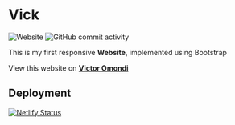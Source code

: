 # Vick

![Website](https://img.shields.io/website/https/victoromondi1997.ml?down_color=lightgrey&down_message=offline&up_color=blue&up_message=online) ![GitHub commit activity](https://img.shields.io/github/commit-activity/w/VictorOmondi1997/Vick)

This is my first responsive **Website**, implemented using Bootstrap

View this website on **[Victor Omondi](https://victoromondi1997.netlify.com)**

## Deployment
[![Netlify Status](https://api.netlify.com/api/v1/badges/b76fbfb1-254e-405d-ae9b-249b3283b58b/deploy-status)](https://app.netlify.com/sites/victoromondi1997/deploys)

